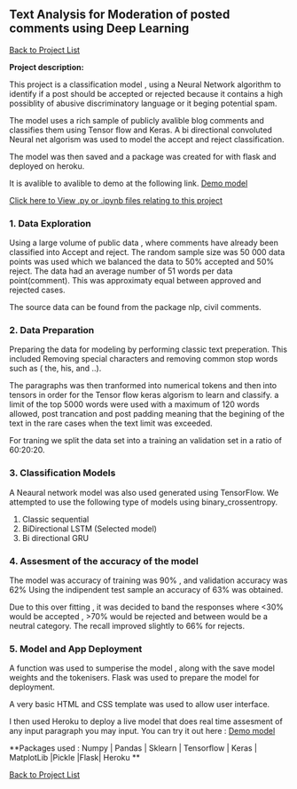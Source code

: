
## Text Analysis for Moderation of posted comments using Deep Learning

[Back to Project List](http://emilevdheyde.github.io/)

**Project description:** 

This project is a classification model , using a Neural Network algorithm to identify if a post should be accepted or rejected because it contains a high possiblity of abusive discriminatory language or it beging potential spam.  

The model uses a rich sample of publicly avalible blog comments and classifies them using Tensor flow and Keras.
A bi directional convoluted Neural net algorism was used to model the accept and reject classification.

The model was then saved and a package was created for with flask and deployed on heroku.  

It is avalible to avalible to demo at the following link.
[Demo model](https://commentmoderator.herokuapp.com/)

[Click here to View .py or .ipynb files relating to this project](https://github.com/EmileVdHeyde/My-Python-Projects/tree/master/4.NLP%20Comments%20Moderator)

### 1. Data Exploration 

Using a large volume of public data , where comments have already been classified into Accept and reject.
The random sample size was 50 000 data points was used which we balanced the data to 50% accepted and 50% reject.
The data had an average number of 51 words per data point(comment). This was approximaty equal between approved and rejected cases. 

The source data can be found from the package nlp, civil comments. 

### 2. Data Preparation 

Preparing the data for modeling by performing classic text preperation. This included Removing special characters and removing common stop words such as ( the, his, and ..). 

The paragraphs was then tranformed into numerical tokens and then into tensors in order for the Tensor flow keras algorism to learn and classify. a limit of the top 5000 words were used with a maximum of 120 words allowed, post trancation and post padding meaning that the begining of the text in the rare cases when the text limit was exceeded. 

For traning we split the data set into a training an validation set in a ratio of 60:20:20. 


### 3. Classification Models

A Neaural network model was also used generated using TensorFlow. We attempted to use the following type of models using binary_crossentropy. 
1. Classic sequential 
2. BiDirectional LSTM (Selected model)
3. Bi directional GRU 

### 4. Assesment of the accuracy of the model 

The model was accuracy of training was 90% , and validation accuracy was 62%
Using the indipendent test sample an accuracy of  63% was obtained.

Due to this over fitting , it was decided to band the responses where <30% would be accepted , >70% would be rejected and between would be a neutral category. The recall improved slightly to 66% for rejects. 

### 5. Model and App Deployment 

A function was used to sumperise the model , along with the save model weights and the tokenisers. Flask was used to prepare the model for deployment. 

A very basic HTML and CSS template was used to allow user interface. 

I then used Heroku to deploy a live model that does real time assesment of any input paragraph you may input. 
You can try it out here : [Demo model](https://commentmoderator.herokuapp.com/)

**Packages used :
Numpy | Pandas | Sklearn | Tensorflow | Keras | MatplotLib |Pickle |Flask| Heroku **

[Back to Project List](http://emilevdheyde.github.io/)
